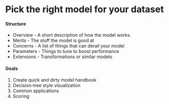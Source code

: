 # Pick the right model for your dataset 

#### Structure
- Overview - A short description of how the model works.
- Merits - The stuff the model is good at
- Concerns - A list of things that can derail your model
- Parameters - Things to tune to boost performance
- Extensions - Transformations or similar models

#### Goals
1. Create quick and dirty model handbook
2. Decision-tree style visualization 
3. Common applications
4. Scoring
